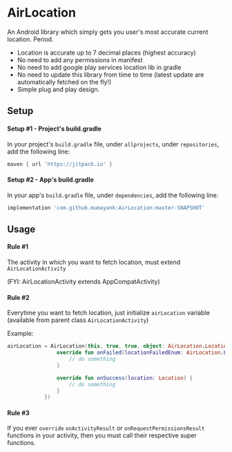# AirLocation
An Android library which simply gets you user's most accurate current location. Period.
+ Location is accurate up to 7 decimal places (highest accuracy)
+ No need to add any permissions in manifest
+ No need to add google play services location lib in gradle
+ No need to update this library from time to time (latest update are automatically fetched on the fly!)
+ Simple plug and play design.

## Setup

#### Setup #1 - Project's build.gradle
In your project's `build.gradle` file, under `allprojects`, under `repositories`, add the following line:

```gradle
maven { url 'https://jitpack.io' }
```

#### Setup #2 - App's build.gradle
In your app's `build.gradle` file, under `dependencies`, add the following line:

```gradle
implementation 'com.github.mumayank:AirLocation:master-SNAPSHOT'
```

## Usage

#### Rule #1

The activity in which you want to fetch location, must extend `AirLocationActivity` 

(FYI: AirLocationActivity extends AppCompatActivity)

#### Rule #2

Everytime you want to fetch location, just initialize `airLocation` variable (available from parent class `AirLocationActivity`)

Example:

```kotlin
airLocation = AirLocation(this, true, true, object: AirLocation.LocationUtilCallbacks {
                override fun onFailed(locationFailedEnum: AirLocation.LocationFailedEnum) {
                    // do something
                }

                override fun onSuccess(location: Location) {
                    // do something
                }
            })
```

#### Rule #3

If you ever `override` `onActivityResult` or `onRequestPermissionsResult` functions in your activity, then you must call their respective super functions.
